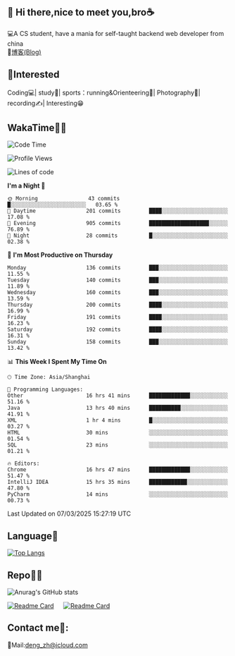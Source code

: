 👋 Hi there,nice to meet you,bro☕
---
💻A CS student, have a mania for self-taught backend web developer from china   
📌[博客(Blog)](https://github.com/HealUP/MyBlog)

 <!-- waka-box start -->
 <!-- waka-box end -->
 
🧲**Interested**
--
Coding💻| study📖| sports：running&Orienteering🏃‍| Photography📸| recording✍️| Interesting😁

WakaTime👨‍💻
---
<!--START_SECTION:waka-->
![Code Time](http://img.shields.io/badge/Code%20Time-2%2C618%20hrs%2059%20mins-blue)

![Profile Views](http://img.shields.io/badge/Profile%20Views-0-blue)

![Lines of code](https://img.shields.io/badge/From%20Hello%20World%20I%27ve%20Written-205.1%20thousand%20lines%20of%20code-blue)

**I'm a Night 🦉** 

```text
🌞 Morning                43 commits          █░░░░░░░░░░░░░░░░░░░░░░░░   03.65 % 
🌆 Daytime                201 commits         ████░░░░░░░░░░░░░░░░░░░░░   17.08 % 
🌃 Evening                905 commits         ███████████████████░░░░░░   76.89 % 
🌙 Night                  28 commits          █░░░░░░░░░░░░░░░░░░░░░░░░   02.38 % 
```
📅 **I'm Most Productive on Thursday** 

```text
Monday                   136 commits         ███░░░░░░░░░░░░░░░░░░░░░░   11.55 % 
Tuesday                  140 commits         ███░░░░░░░░░░░░░░░░░░░░░░   11.89 % 
Wednesday                160 commits         ███░░░░░░░░░░░░░░░░░░░░░░   13.59 % 
Thursday                 200 commits         ████░░░░░░░░░░░░░░░░░░░░░   16.99 % 
Friday                   191 commits         ████░░░░░░░░░░░░░░░░░░░░░   16.23 % 
Saturday                 192 commits         ████░░░░░░░░░░░░░░░░░░░░░   16.31 % 
Sunday                   158 commits         ███░░░░░░░░░░░░░░░░░░░░░░   13.42 % 
```


📊 **This Week I Spent My Time On** 

```text
🕑︎ Time Zone: Asia/Shanghai

💬 Programming Languages: 
Other                    16 hrs 41 mins      █████████████░░░░░░░░░░░░   51.16 % 
Java                     13 hrs 40 mins      ██████████░░░░░░░░░░░░░░░   41.91 % 
XML                      1 hr 4 mins         █░░░░░░░░░░░░░░░░░░░░░░░░   03.27 % 
HTML                     30 mins             ░░░░░░░░░░░░░░░░░░░░░░░░░   01.54 % 
SQL                      23 mins             ░░░░░░░░░░░░░░░░░░░░░░░░░   01.21 % 

🔥 Editors: 
Chrome                   16 hrs 47 mins      █████████████░░░░░░░░░░░░   51.47 % 
IntelliJ IDEA            15 hrs 35 mins      ████████████░░░░░░░░░░░░░   47.80 % 
PyCharm                  14 mins             ░░░░░░░░░░░░░░░░░░░░░░░░░   00.73 % 
```


 Last Updated on 07/03/2025 15:27:19 UTC
<!--END_SECTION:waka-->

Language🚀
---
[![Top Langs](https://github-readme-stats.vercel.app/api/top-langs/?username=HealUP&layout=compact&hide_border=true)](https://github.com/HealUP)

Repo🧑‍💻
---
![Anurag's GitHub stats](https://github-readme-stats.vercel.app/api?username=HealUP&count_private=true&show_icons=true&theme=gruvbox&hide_border=true) 

[![Readme Card](https://github-readme-stats.vercel.app/api/pin/?username=HealUP&repo=InternetEy&theme=transparent)](https://github.com/HealUP/InternetEy) &emsp;
[![Readme Card](https://github-readme-stats.vercel.app/api/pin/?username=HealUP&repo=CampusExperience&theme=transparent)](https://github.com/HealUP/CampusExperience)


Contact me📱:
---
📮Mail:deng_zh@icloud.com  
